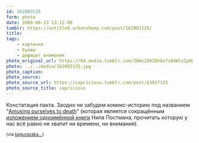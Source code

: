 ```yaml
---
id: 162003135
form: photo
date: 2009-08-13 13:12:00
tumblr: https://untitled.urbansheep.com/post/162003135/
title:
tags:
    - картинки
    - буквы
    - дефицит внимания
photo_original_url: https://64.media.tumblr.com/Z8Ws289Z6h8e7x04WloIp0g6o1_500.jpg
photo: ../../media/162003135.jpg
photo_caption:
photo_source:
photo_source_url: https://capricious.tumblr.com/post/63657325
photo_source_title: capricious
---
```


<p>Констатация пакта. Заодно не забудем комикс-историю под названием “<a href="http://www.recombinantrecords.net/2009/05/24/amusing-ourselves-to-death/">Amusing ourselves to death</a>” (которая является сокращённым <a href="http://en.wikipedia.org/wiki/Amusing_Ourselves_to_Death">изложением одноимённой книги</a> Нила Постмана, прочитать которую у нас всё равно не хватит ни времени, ни внимания).</p>

<p><small>(via <a href="http://kagurazakaundergroundresistance.tumblr.com/post/161464314">kagurazaka…</a>)</small></p>
